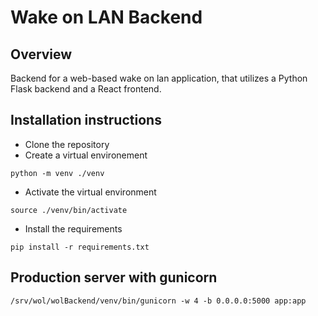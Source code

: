 # Wake on LAN Backend

## Overview

Backend for a web-based wake on lan application, that utilizes a Python Flask backend and a React frontend.

## Installation instructions

- Clone the repository
- Create a virtual environement

```
python -m venv ./venv
```

- Activate the virtual environment

```
source ./venv/bin/activate
```

- Install the requirements

```
pip install -r requirements.txt
```

## Production server with gunicorn

```
/srv/wol/wolBackend/venv/bin/gunicorn -w 4 -b 0.0.0.0:5000 app:app
```
